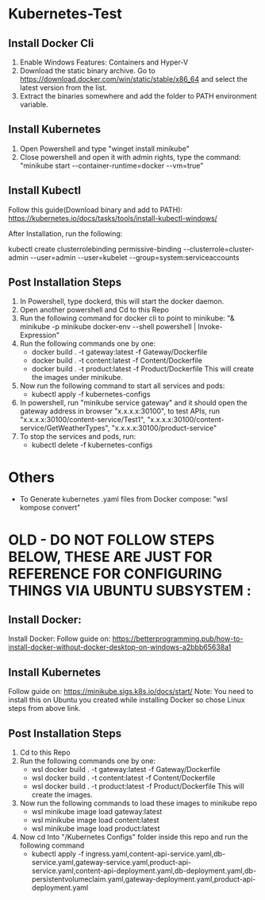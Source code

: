 # Kubernetes-Test
## Install Docker Cli
1. Enable Windows Features: Containers and Hyper-V
2. Download the static binary archive. Go to https://download.docker.com/win/static/stable/x86_64 and select the latest version from the list.
3. Extract the binaries somewhere and add the folder to PATH environment variable.

## Install Kubernetes
1. Open Powershell and type "winget install minikube"
2. Close powershell and open it with admin rights, type the command: "minikube start --container-runtime=docker --vm=true"

## Install Kubectl
Follow this guide(Download binary and add to PATH): https://kubernetes.io/docs/tasks/tools/install-kubectl-windows/

After Installation, run the following:

kubectl create clusterrolebinding permissive-binding --clusterrole=cluster-admin --user=admin --user=kubelet --group=system:serviceaccounts

## Post Installation Steps
1. In Powershell, type dockerd, this will start the docker daemon.
2. Open another powershell and Cd to this Repo
3. Run the following command for docker cli to point to minikube: "& minikube -p minikube docker-env --shell powershell | Invoke-Expression"
4. Run the following commands one by one:
    - docker build . -t gateway:latest -f Gateway/Dockerfile
    - docker build . -t content:latest -f Content/Dockerfile
    - docker build . -t product:latest -f Product/Dockerfile
  This will create the images under minikube.
5. Now run the following command to start all services and pods:
    - kubectl apply -f kubernetes-configs
6. In powershell, run "minikube service gateway" and it should open the gateway address in browser "x.x.x.x:30100", to test APIs, run "x.x.x.x:30100/content-service/Test1", "x.x.x.x:30100/content-service/GetWeatherTypes", "x.x.x.x:30100/product-service"
7. To stop the services and pods, run:
    - kubectl delete -f kubernetes-configs


# Others
- To Generate kubernetes .yaml files from Docker compose: "wsl kompose convert"

# OLD - DO NOT FOLLOW STEPS BELOW, THESE ARE JUST FOR REFERENCE FOR CONFIGURING THINGS VIA UBUNTU SUBSYSTEM :
## Install Docker:
Install Docker: Follow guide on: https://betterprogramming.pub/how-to-install-docker-without-docker-desktop-on-windows-a2bbb65638a1

## Install Kubernetes
Follow guide on: https://minikube.sigs.k8s.io/docs/start/
Note: You need to install this on Ubuntu you created while installing Docker so chose Linux steps from above link.

## Post Installation Steps
1. Cd to this Repo
2. Run the following commands one by one:
    - wsl docker build . -t gateway:latest -f Gateway/Dockerfile
    - wsl docker build . -t content:latest -f Content/Dockerfile
    - wsl docker build . -t product:latest -f Product/Dockerfile
  This will create the images.
3. Now run the following commands to load these images to minikube repo
    - wsl minikube image load gateway:latest
    - wsl minikube image load content:latest
    - wsl minikube image load product:latest
4. Now cd Into "/Kubernetes Configs" folder inside this repo and run the following command
    - kubectl apply -f ingress.yaml,content-api-service.yaml,db-service.yaml,gateway-service.yaml,product-api-service.yaml,content-api-deployment.yaml,db-deployment.yaml,db-persistentvolumeclaim.yaml,gateway-deployment.yaml,product-api-deployment.yaml
